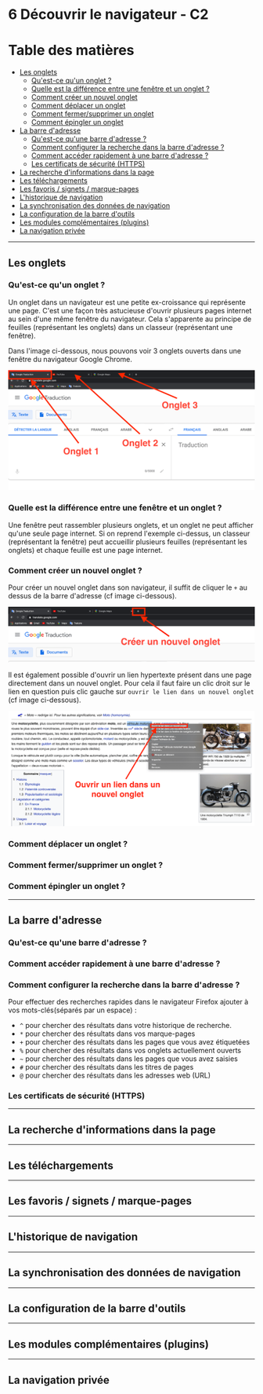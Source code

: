 # 6 Découvrir le navigateur - C2

# Table des matières

  * [Les onglets](#les-onglets)
    + [Qu'est-ce qu'un onglet ?](#qu-est-ce-qu-un-onglet)
    + [Quelle est la différence entre une fenêtre et un onglet ?](#difference-entre-fenetre-et-onglet)
    + [Comment créer un nouvel onglet](#comment-creer-un-onglet)
    + [Comment déplacer un onglet](#comment-deplacer-un-onglet)
    + [Comment fermer/supprimer un onglet](#comment-fermer-supprimer-un-onglet)
    + [Comment épingler un onglet](#comment-epingler-un-onglet)
  * [La barre d'adresse](#la-barre-d-adresse)
    + [Qu'est-ce qu'une barre d'adresse ?](#qu-est-ce-qu-une-barre-d-adresse)
    + [Comment configurer la recherche dans la barre d'adresse ?](#comment-configurer-la-recherche-dans-la-barre-d-adresse)
    + [Comment accéder rapidement à une barre d'adresse ?](#comment-acceder-rapidement-a-une-barre-d-adresse)
    + [Les certificats de sécurité (HTTPS)](#les-certificats-de-securite-https)
  * [La recherche d'informations dans la page](#la-recherche-d-informations-dans-la-page)
  * [Les téléchargements](#les-telechargements)
  * [Les favoris / signets / marque-pages](#les-favoris-signets-marque-pages)
  * [L'historique de navigation](#historique-de-navigation)
  * [La synchronisation des données de navigation](#synchronisation-donnees-navigation)
  * [La configuration de la barre d'outils](#configuration-barre-outils)
  * [Les modules complémentaires (plugins)](#les-module-complementaires-plugins)
  * [La navigation privée](#la-navigation-privee)

---
## Les onglets

### <a name="qu-est-ce-qu-un-onglet">Qu'est-ce qu'un onglet ?</a>

Un onglet dans un navigateur est une petite ex-croissance qui représente une page. C'est une façon très astucieuse d'ouvrir plusieurs pages internet au sein d'une même fenêtre du navigateur.
Cela s'apparente au principe de feuilles (représentant les onglets) dans un classeur (représentant une fenêtre).

Dans l'image ci-dessous, nous pouvons voir 3 onglets ouverts dans une fenêtre du navigateur Google Chrome.

![3 onglets ouverts dans Google Chrome](img/onglets.png)


### <a name="difference-entre-fenetre-et-onglet">Quelle est la différence entre une fenêtre et un onglet ?</a>

Une fenêtre peut rassembler plusieurs onglets, et un onglet ne peut afficher qu'une seule page internet.
Si on reprend l'exemple ci-dessus, un classeur (représentant la fenêtre) peut accueillir plusieurs feuilles (représentant les onglets) et chaque feuille est une page internet.

### <a name="comment-creer-un-onglet">Comment créer un nouvel onglet ?</a>

Pour créer un nouvel onglet dans son navigateur, il suffit de cliquer le `+` au dessus de la barre d'adresse (cf image ci-dessous).

![créer un nouvel onglet dans Google Chrome](img/creer-nouvel-onglet.png)

Il est également possible d'ouvrir un lien hypertexte présent dans une page directement dans un nouvel onglet. Pour cela il faut faire un clic droit sur le lien en question puis clic gauche sur `ouvrir le lien dans un nouvel onglet` (cf image ci-dessous).

![Ouvrir un lien dans un nouvel onglet dans Google Chrome](img/ouvrir-lien-nouvel-onglet.png)


### <a name="comment-deplacer-un-onglet">Comment déplacer un onglet ?</a>
### <a name="comment-fermer-supprimer-un-onglet">Comment fermer/supprimer un onglet ?</a>
### <a name="comment-epingler-un-onglet">Comment épingler un onglet ?</a>




---

## <a name="la-barre-d-adresse">La barre d'adresse</a>

### <a name="qu-est-ce-qu-une-barre-d-adresse">Qu'est-ce qu'une barre d'adresse ?</a>
### <a name="comment-acceder-rapidement-a-une-barre-d-adresse">Comment accéder rapidement à une barre d'adresse ?</a>
### <a name="comment-configurer-la-recherche-dans-la-barre-d-adresse">Comment configurer la recherche dans la barre d'adresse ?</a>

Pour effectuer des recherches rapides dans le navigateur Firefox ajouter à vos mots-clés(séparés par un espace) : 

* `^` pour chercher des résultats dans votre historique de recherche.
* `*` pour chercher des résultats dans vos marque-pages
* `+` pour chercher des résultats dans les pages que vous avez étiquetées
* `%` pour chercher des résultats dans vos onglets actuellement ouverts
* `~` pour chercher des résultats dans les pages que vous avez saisies
* `#` pour chercher des résultats dans les titres de pages
* `@` pour chercher des résultats dans les adresses web (URL)


### <a name="les-certificats-de-securite-https">Les certificats de sécurité (HTTPS)</a>

---

## <a name="la-recherche-d-informations-dans-la-page">La recherche d'informations dans la page</a>

---
## <a name="les-telechargements">Les téléchargements</a>

---
## <a name="les-favoris-signets-marque-pages">Les favoris / signets / marque-pages</a>

---
## <a name="historique-de-navigation">L'historique de navigation</a>

---
## <a name="synchronisation-donnees-navigation">La synchronisation des données de navigation</a>

---
## <a name="configuration-barre-outils">La configuration de la barre d'outils</a>

---
## <a name="les-module-complementaires-plugins">Les modules complémentaires (plugins)</a>

---
## <a name="la-navigation-privee">La navigation privée</a>
